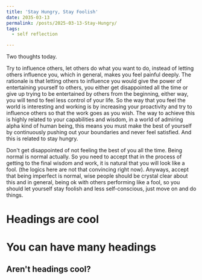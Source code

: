 ```yaml
---
title: 'Stay Hungry, Stay Foolish'
date: 2035-03-13
permalink: /posts/2025-03-13-Stay-Hungry/
tags:
  - self reflection

---
```


Two thoughts today.

Try to influence others, let others do what you want to do, instead of letting others influence you, which in general, makes you feel painful deeply. The rationale is that letting others to influence you would give the power of entertaining yourself to others, you either get disappointed all the time or give up trying to be entertained by others from the beginning, either way, you will tend to feel less control of your life. So the way that you feel the world is interesting and working is by increasing your proactivity and try to influence others so that the work goes as you wish. The way to achieve this is highly related to your capabilities and wisdom, in a world of admiring alpha kind of human being, this means you must make the best of yourself by continuously pushing out your boundaries and never feel satisfied. And this is related to stay hungry.

Don't get disappointed of not feeling the best of you all the time. Being normal is normal actually. So you need to accept that in the process of getting to the final wisdom and work, it is natural that you will look like a fool. (the logics here are not that convincing right now). Anyways, accept that being imperfect is normal, wise people should be crystal clear about this and in general, being ok with others performing like a fool, so you should let yourself stay foolish and less self-conscious, just move on and do things.

Headings are cool
======

You can have many headings
======

Aren't headings cool?
------
